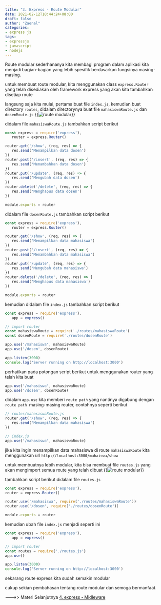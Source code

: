 ```yaml
---
title: "3. Express - Route Modular"
date: 2021-02-12T10:44:24+08:00
draft: false
author: "Zaenal"
categories: 
- express js
tags:
- expressjs
- javascript
- nodejs
---
```


Route modular sederhananya kita membagi program dalam aplikasi kita menjadi
bagian-bagian yang lebih spesifik berdasarkan fungsinya masing-masing. 

untuk membuat route modular, kita menggunakan class `express.Router` yang telah disediakan oleh framework express yang akan kita tambahkan disetiap route

langsung saja kita mulai, pertama buat file `index.js`, kemudian buat directory `routes`, didalam directorynya buat file `mahasiswaRoute.js` dan `dosenRoute.js`
{{<image src="/expressjs/route-modular1.PNG" alt="route modular">}}

didalam file `mahasiswaRoute.js` tambahkan script berikut
```javascript
const express = require('express'),
   router = express.Router()

router.get('/show', (req, res) => {
   res.send('Menampilkan data dosen')
})
router.post('/insert', (req, res) => {
   res.send('Menambahkan data dosen')
})
router.put('/update', (req, res) => {
   res.send('Mengubah data dosen')
})
router.delete('/delete', (req, res) => {
   res.send('Menghapus data dosen')
})

module.exports = router
```

didalam file `dosenRoute.js` tambahkan script berikut
```javascript
const express = require('express'),
   router = express.Router()

router.get('/show', (req, res) => {
   res.send('Menampilkan data mahasiswa')
})
router.post('/insert', (req, res) => {
   res.send('Menambahkan data mahasiswa')
})
router.put('/update', (req, res) => {
   res.send('Mengubah data mahasiswa')
})
router.delete('/delete', (req, res) => {
   res.send('Menghapus data mahasiswa')
})

module.exports = router
```

kemudian didalam file `index.js` tambahkan script berikut
```javascript
const express = require('express'),
   app = express()

// import router
const mahasiswaRoute = require('./routes/mahasiswaRoute')
const dosenRoute = require('./routes/dosenRoute')

app.use('/mahasiswa', mahasiswaRoute)
app.use('/dosen', dosenRoute)

app.listen(3000)
console.log('Server running on http://localhost:3000')
```
perhatikan pada potongan script berikut untuk menggunakan router yang telah kita buat
```javascript
app.use('/mahasiswa', mahasiswaRoute)
app.use('/dosen', dosenRoute)
```
didalam `app.use` kita memberi `route path` yang nantinya digabung dengan `route path `masing-masing router, contohnya seperti berikut
```javascript
// routes/mahasiswaRoute.js
router.get('/show', (req, res) => {
   res.send('Menampilkan data mahasiswa')
})
```
```javascript
// index.js
app.use('/mahasiswa', mahasiswaRoute)
```
jika kita ingin menampilkan data mahasiswa di route `mahasiswaRoute` kita menggunakan url `http://localhost:3000/mahaiswa/show`

untuk membuatnya lebih modular, kita bisa membuat file `routes.js` yang akan mengimport semua route yang telah dibuat
{{<image src="/expressjs/route-modular.PNG" alt="route modular">}}

tambahkan script berikut didalam file `routes.js`
```javascript
const express = require('express'),
router = express.Router()

router.use('/mahasiswa', require('./routes/mahasiswaRoute'))
router.use('/dosen', require('./routes/dosenRoute'))

module.exports = router
```

kemudian ubah file `index.js` menjadi seperti ini
```javascript
const express = require('express'),
   app = express()

// import router
const routes = require('./routes.js')
app.use()

app.listen(3000)
console.log('Server running on http://localhost:3000')
```

sekarang route express kita sudah semakin modular

cukup sekian pembahasan tentang route modular dan semoga bermanfaat. 

--->> Materi Selanjutnya [4. express - Midleware](/expressjs/midleware/)




